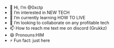 - 👋 Hi, I’m @0xctp
- 👀 I’m interested in NEW TECH
- 🌱 I’m currently learning HOW TO LIVE
- 💞️ I’m looking to collaborate on any profitable tech
- 📫 How to reach me text me on discord (Grukkz)
- 😄 Pronouns:HIM
- ⚡ Fun fact: just here 

<!---
0xctp/0xctp is a ✨ special ✨ repository because its `README.md` (this file) appears on your GitHub profile.
You can click the Preview link to take a look at your changes.
--->
